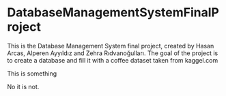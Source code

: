 # DatabaseManagementSystemFinalProject

This is the Database Management System final project, created by Hasan Arcas, Alperen Ayyıldız and Zehra Rıdvanoğulları.
The goal of the project is to create a database and fill it with a coffee dataset taken from kaggel.com

This is something 

No it is not.
